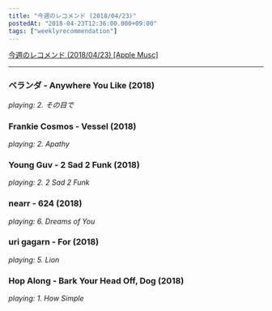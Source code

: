 ```yaml
---
title: "今週のレコメンド (2018/04/23)"
postedAt: "2018-04-23T12:36:00.000+09:00"
tags: ["weeklyrecommendation"]
---
```


[今週のレコメンド (2018/04/23) \[Apple Musc\]](https://itunes.apple.com/jp/playlist/%E4%BB%8A%E9%80%B1%E3%81%AE%E3%83%AC%E3%82%B3%E3%83%A1%E3%83%B3%E3%83%89-2018-04-23/pl.u-pMylb8YcYZ07g6)

---

### ベランダ - Anywhere You Like (2018)

_playing: 2\. その目で_

### Frankie Cosmos - Vessel (2018)

_playing: 2\. Apathy_

### Young Guv - 2 Sad 2 Funk (2018)

_playing: 2\. 2 Sad 2 Funk_

### nearr - 624 (2018)

_playing: 6\. Dreams of You_

### uri gagarn - For (2018)

_playing: 5\. Lion_

### Hop Along - Bark Your Head Off, Dog (2018)

_playing: 1\. How Simple_
